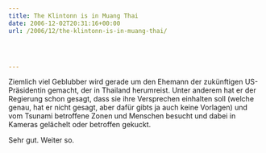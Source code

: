```yaml
---
title: The Klintonn is in Muang Thai
date: 2006-12-02T20:31:16+00:00
url: /2006/12/the-klintonn-is-in-muang-thai/




---
```

Ziemlich viel Geblubber wird gerade um den Ehemann der zukünftigen US-Präsidentin gemacht, der in Thailand herumreist. Unter anderem hat er der Regierung schon gesagt, dass sie ihre Versprechen einhalten soll (welche genau, hat er nicht gesagt, aber dafür gibts ja auch keine Vorlagen) und vom Tsunami betroffene Zonen und Menschen besucht und dabei in Kameras gelächelt oder betroffen gekuckt.

Sehr gut. Weiter so.
